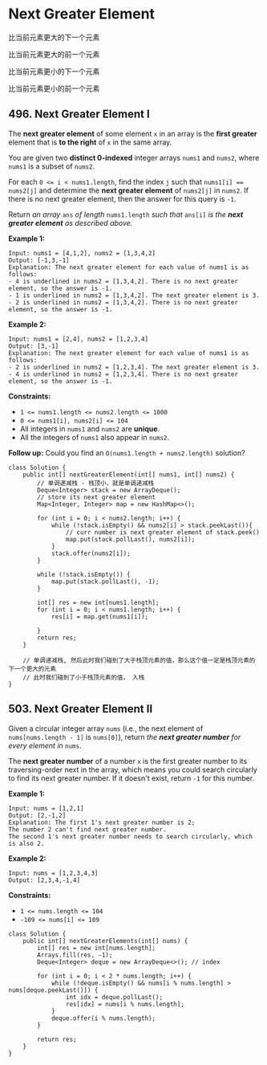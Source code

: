 # Next Greater Element

比当前元素更大的下一个元素

比当前元素更大的前一个元素

比当前元素更小的下一个元素

比当前元素更小的前一个元素

## 496. Next Greater Element I

The **next greater element** of some element `x` in an array is the **first greater** element that is **to the right** of `x` in the same array.

You are given two **distinct 0-indexed** integer arrays `nums1` and `nums2`, where `nums1` is a subset of `nums2`.

For each `0 <= i < nums1.length`, find the index `j` such that `nums1[i] == nums2[j]` and determine the **next greater element** of `nums2[j]` in `nums2`. If there is no next greater element, then the answer for this query is `-1`.

Return _an array_ `ans` _of length_ `nums1.length` _such that_ `ans[i]` _is the **next greater element** as described above._

**Example 1:**

```
Input: nums1 = [4,1,2], nums2 = [1,3,4,2]
Output: [-1,3,-1]
Explanation: The next greater element for each value of nums1 is as follows:
- 4 is underlined in nums2 = [1,3,4,2]. There is no next greater element, so the answer is -1.
- 1 is underlined in nums2 = [1,3,4,2]. The next greater element is 3.
- 2 is underlined in nums2 = [1,3,4,2]. There is no next greater element, so the answer is -1.
```

**Example 2:**

```
Input: nums1 = [2,4], nums2 = [1,2,3,4]
Output: [3,-1]
Explanation: The next greater element for each value of nums1 is as follows:
- 2 is underlined in nums2 = [1,2,3,4]. The next greater element is 3.
- 4 is underlined in nums2 = [1,2,3,4]. There is no next greater element, so the answer is -1.
```

**Constraints:**

* `1 <= nums1.length <= nums2.length <= 1000`
* `0 <= nums1[i], nums2[i] <= 104`
* All integers in `nums1` and `nums2` are **unique**.
* All the integers of `nums1` also appear in `nums2`.

&#x20;**Follow up:** Could you find an `O(nums1.length + nums2.length)` solution?

```
class Solution {
    public int[] nextGreaterElement(int[] nums1, int[] nums2) {
        // 单调递减栈 - 栈顶小，就是单调递减栈
        Deque<Integer> stack = new ArrayDeque();
        // store its next greater element
        Map<Integer, Integer> map = new HashMap<>(); 
        
        for (int i = 0; i < nums2.length; i++) {
            while (!stack.isEmpty() && nums2[i] > stack.peekLast()){
                // curr number is next greater element of stack.peek()
                map.put(stack.pollLast(), nums2[i]);
            } 
            stack.offer(nums2[i]);
        }
        
        while (!stack.isEmpty()) {
            map.put(stack.pollLast(), -1);
        }
        
        int[] res = new int[nums1.length];
        for (int i = 0; i < nums1.length; i++) {
            res[i] = map.get(nums1[i]);
            
        }
        return res;
    }
    
    // 单调递减栈, 然后此时我们碰到了大于栈顶元素的值，那么这个值一定是栈顶元素的下一个更大的元素
    // 此时我们碰到了小于栈顶元素的值， 入栈
}
```

## 503. Next Greater Element II

Given a circular integer array `nums` (i.e., the next element of `nums[nums.length - 1]` is `nums[0]`), return _the **next greater number** for every element in_ `nums`.

The **next greater number** of a number `x` is the first greater number to its traversing-order next in the array, which means you could search circularly to find its next greater number. If it doesn't exist, return `-1` for this number.

**Example 1:**

```
Input: nums = [1,2,1]
Output: [2,-1,2]
Explanation: The first 1's next greater number is 2; 
The number 2 can't find next greater number. 
The second 1's next greater number needs to search circularly, which is also 2.
```

**Example 2:**

```
Input: nums = [1,2,3,4,3]
Output: [2,3,4,-1,4]
```

**Constraints:**

* `1 <= nums.length <= 104`
* `-109 <= nums[i] <= 109`

```
class Solution {
    public int[] nextGreaterElements(int[] nums) {
        int[] res = new int[nums.length];
        Arrays.fill(res, -1);
        Deque<Integer> deque = new ArrayDeque<>(); // index
        
        for (int i = 0; i < 2 * nums.length; i++) {
            while (!deque.isEmpty() && nums[i % nums.length] > nums[deque.peekLast()]) {
                int idx = deque.pollLast();
                res[idx] = nums[i % nums.length];
            }
            deque.offer(i % nums.length);
        }
        
        return res;
    }
}
```

&#x20;
